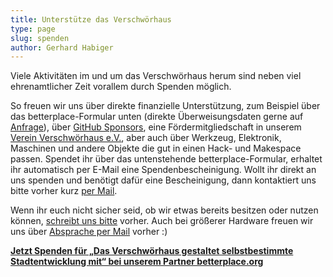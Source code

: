 ```yaml
---
title: Unterstütze das Verschwörhaus
type: page
slug: spenden
author: Gerhard Habiger
---
```

Viele Aktivitäten im und um das Verschwörhaus herum sind neben viel ehrenamtlicher Zeit vorallem durch Spenden möglich.

So freuen wir uns über direkte finanzielle Unterstützung, zum Beispiel über das betterplace-Formular unten (direkte Überweisungsdaten gerne auf [Anfrage](/kontakt/)), über [GitHub Sponsors](https://github.com/sponsors/verschwoerhaus), eine Fördermitgliedschaft in unserem [Verein Verschwörhaus e.V.](/verein/), aber auch über Werkzeug, Elektronik, Maschinen und andere Objekte die gut in einen Hack- und Makespace passen. Spendet ihr über das untenstehende betterplace-Formular, erhaltet ihr automatisch per E-Mail eine Spendenbescheinigung.
Wollt ihr direkt an uns spenden und benötigt dafür eine Bescheinigung, dann kontaktiert uns bitte vorher kurz [per Mail](/verein/).

Wenn ihr euch nicht sicher seid, ob wir etwas bereits besitzen oder nutzen können, [schreibt uns bitte](/kontakt/) vorher. Auch bei größerer Hardware freuen wir uns über [Absprache per Mail](/kontakt/) vorher :)

<script type="text/javascript">
  var _bp_iframe        = _bp_iframe || {};
  _bp_iframe.project_id = 85727; /* REQUIRED */
  _bp_iframe.lang       = 'de'; /* Language of the form */
  _bp_iframe.width = 600; /* Custom iframe-tag-width, integer */
  _bp_iframe.color = '6c9c2e'; /* Button and banderole color, hex without "#" */
  _bp_iframe.background_color = 'ffffff'; /* Background-color, hex without "#" */
  _bp_iframe.default_amount = 50; /* Donation-amount, integer 1-99 */
  _bp_iframe.recurring_interval = 'single'; /* Interval for recurring donations, string out of single, monthly und yearly */
  _bp_iframe.bottom_logo = true;
  (function() {
    var bp = document.createElement('script'); bp.type = 'text/javascript'; bp.async = true;
    bp.src = 'https://betterplace-assets.betterplace.org/assets/load_donation_iframe.js';
    var s = document.getElementsByTagName('script')[0]; s.parentNode.insertBefore(bp, s);
  })();
</script>

<div id="betterplace_donation_iframe" style="background: transparent url('https://www.betterplace.org/assets/new_spinner.gif') 275px 20px no-repeat;"><strong><a href="https://www.betterplace.org/de/donate/platform/projects/85727-das-verschwoerhaus-gestaltet-selbstbestimmte-stadtentwicklung-mit">Jetzt Spenden für „Das Verschwörhaus gestaltet selbstbestimmte Stadtentwicklung mit“ bei unserem Partner betterplace.org</a></strong></div>